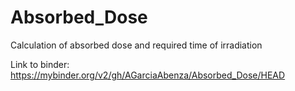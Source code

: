 # Absorbed_Dose
Calculation of absorbed dose and required time of irradiation 

Link to binder: https://mybinder.org/v2/gh/AGarciaAbenza/Absorbed_Dose/HEAD
